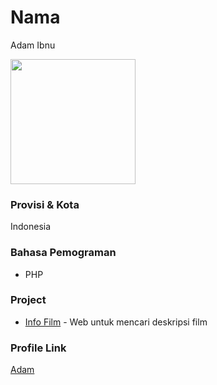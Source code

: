 # Nama
Adam Ibnu

<img src="https://www.google.com/url?sa=i&url=https%3A%2F%2Fwww.pngall.com%2Fprofile-png%2Fdownload%2F51576&psig=AOvVaw3TF4YN20XS_Qh7cgbxHx1c&ust=1634133964647000&source=images&cd=vfe&ved=0CAkQjRxqFwoTCKj_uMiFxfMCFQAAAAAdAAAAABAJ" width="200" height="200" align="center"/>


### Provisi & Kota
Indonesia

### Bahasa Pemograman

- PHP

### Project

- [Info Film](https://info-film.netlify.app) - Web untuk mencari deskripsi film


### Profile Link

[Adam](https://github.com/Adamibnualfatahh)

